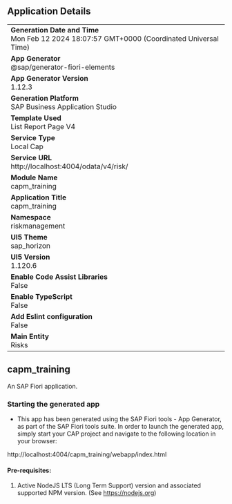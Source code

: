 ## Application Details
|               |
| ------------- |
|**Generation Date and Time**<br>Mon Feb 12 2024 18:07:57 GMT+0000 (Coordinated Universal Time)|
|**App Generator**<br>@sap/generator-fiori-elements|
|**App Generator Version**<br>1.12.3|
|**Generation Platform**<br>SAP Business Application Studio|
|**Template Used**<br>List Report Page V4|
|**Service Type**<br>Local Cap|
|**Service URL**<br>http://localhost:4004/odata/v4/risk/
|**Module Name**<br>capm_training|
|**Application Title**<br>capm_training|
|**Namespace**<br>riskmanagement|
|**UI5 Theme**<br>sap_horizon|
|**UI5 Version**<br>1.120.6|
|**Enable Code Assist Libraries**<br>False|
|**Enable TypeScript**<br>False|
|**Add Eslint configuration**<br>False|
|**Main Entity**<br>Risks|

## capm_training

An SAP Fiori application.

### Starting the generated app

-   This app has been generated using the SAP Fiori tools - App Generator, as part of the SAP Fiori tools suite.  In order to launch the generated app, simply start your CAP project and navigate to the following location in your browser:

http://localhost:4004/capm_training/webapp/index.html

#### Pre-requisites:

1. Active NodeJS LTS (Long Term Support) version and associated supported NPM version.  (See https://nodejs.org)


